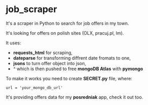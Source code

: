 # job_scraper

It's a scraper in Python to search for job offers in my town.

It's looking for offers on polish sites (OLX, pracuj.pl, lm).

It uses: 
- **requests_html** for scraping,
- **dateparse** for transforming diffrent date fromats to one,
- **jsons** to turn offer object into json, 
- ^ which is then pushed to free **mongoDB Atlas** with **pymongo**
  
To make it works you need to create **SECRET.py** file, where:

    url = 'your_mongo_db_url'
  
It's providing offers data for my **posredniak** app, check it out too.
